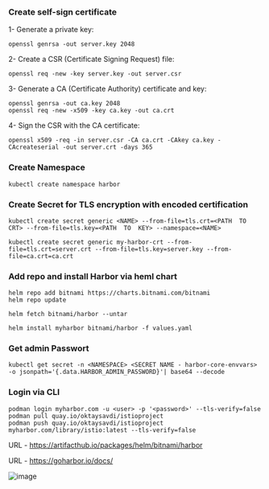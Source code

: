 
### Create self-sign certificate

1- Generate a private key:
```
openssl genrsa -out server.key 2048
```
2- Create a CSR (Certificate Signing Request) file:
```
openssl req -new -key server.key -out server.csr
```
3- Generate a CA (Certificate Authority) certificate and key:
```
openssl genrsa -out ca.key 2048
openssl req -new -x509 -key ca.key -out ca.crt
```

4- Sign the CSR with the CA certificate:
```
openssl x509 -req -in server.csr -CA ca.crt -CAkey ca.key -CAcreateserial -out server.crt -days 365
```
### Create Namespace
```
kubectl create namespace harbor
```
### Create Secret for TLS encryption with encoded certification
```
kubectl create secret generic <NAME> --from-file=tls.crt=<PATH  TO  CRT> --from-file=tls.key=<PATH  TO  KEY> --namespace=<NAME>

kubectl create secret generic my-harbor-crt --from-file=tls.crt=server.crt --from-file=tls.key=server.key --from-file=ca.crt=ca.crt
```
### Add repo and install Harbor via heml chart
```
helm repo add bitnami https://charts.bitnami.com/bitnami
helm repo update
```
```
helm fetch bitnami/harbor --untar
```
```
helm install myharbor bitnami/harbor -f values.yaml
``` 
###  Get admin Passwort
```
kubectl get secret -n <NAMESPACE> <SECRET NAME - harbor-core-envvars> -o jsonpath='{.data.HARBOR_ADMIN_PASSWORD}'| base64 --decode
```
### Login via CLI
```
podman login myharbor.com -u <user> -p '<password>' --tls-verify=false
podman pull quay.io/oktaysavdi/istioproject
podman push quay.io/oktaysavdi/istioproject myharbor.com/library/istio:latest --tls-verify=false
```
URL - https://artifacthub.io/packages/helm/bitnami/harbor

URL - https://goharbor.io/docs/

![image](https://user-images.githubusercontent.com/3519706/224947295-1c6f533c-ee2a-4086-90be-bd1c95f3d08d.png)
